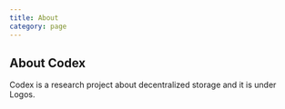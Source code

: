 ```yaml
---
title: About
category: page
---
```

## About Codex

Codex is a research project about decentralized storage and it is under Logos.
